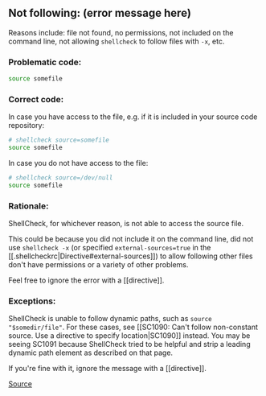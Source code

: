 ## Not following: (error message here)

Reasons include: file not found, no permissions, not included on the command line, not allowing `shellcheck` to follow files with `-x`, etc.

### Problematic code:

```sh
source somefile
```

### Correct code:

In case you have access to the file, e.g. if it is included in your source code repository:

```sh
# shellcheck source=somefile
source somefile
```

In case you do not have access to the file:

```sh
# shellcheck source=/dev/null
source somefile
```

### Rationale:

ShellCheck, for whichever reason, is not able to access the source file.

This could be because you did not include it on the command line, did not use `shellcheck -x` (or specified `external-sources=true` in the [[.shellcheckrc|Directive#external-sources]]) to allow following other files don't have permissions or a variety of other problems.

Feel free to ignore the error with a [[directive]].

### Exceptions:

ShellCheck is unable to follow dynamic paths, such as `source "$somedir/file"`. For these cases, see [[SC1090: Can't follow non-constant source. Use a directive to specify location|SC1090]] instead. You may be seeing SC1091 because ShellCheck tried to be helpful and strip a leading dynamic path element as described on that page. 

If you're fine with it, ignore the message with a [[directive]].

[Source](https://github.com/koalaman/shellcheck/wiki/SC1091)

